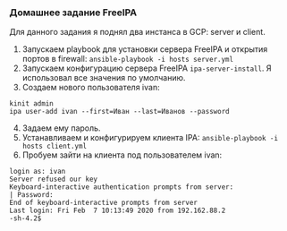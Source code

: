 ### Домашнее задание FreeIPA
Для данного задания я поднял два инстанса в GCP: server и client.

1. Запускаем playbook для установки сервера FreeIPA и открытия портов в firewall: ```ansible-playbook -i hosts server.yml```
2. Запускаем конфигурацию сервера FreeIPA ```ipa-server-install```. Я использовал все значения по умолчанию.
3. Создаем нового пользователя ivan: 
```
kinit admin
ipa user-add ivan --first=Иван --last=Иванов --password
```
4. Задаем ему пароль.
5. Устанавливаем и конфигурируем клиента IPA: ```ansible-playbook -i hosts client.yml```
6. Пробуем зайти на клиента под пользователем ivan:
```
login as: ivan
Server refused our key
Keyboard-interactive authentication prompts from server:
| Password:
End of keyboard-interactive prompts from server
Last login: Fri Feb  7 10:13:49 2020 from 192.162.88.2
-sh-4.2$
```
